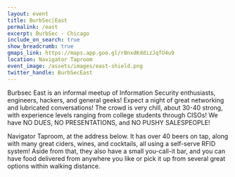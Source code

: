 ```yaml
---
layout: event
title: BurbSec|East
permalink: /east
excerpt: BurbSec - Chicago
include_on_search: true
show_breadcrumb: true
gmaps_link: https://maps.app.goo.gl/r8nxdKddizJqfU4u9
location: Navigator Taproom
event_image: /assets/images/east-shield.png
twitter_handle: BurbSecEast
---
```


Burbsec East is an informal meetup of Information Security enthusiasts,
engineers, hackers, and general geeks! Expect a night of great networking and
lubricated conversations! The crowd is very chill, about 30-40 strong, with
experience levels ranging from college students through CISOs! We have NO
DUES, NO PRESENTATIONS, and NO PUSHY SALESPEOPLE!

Navigator Taproom, at the address below. It has over 40 beers on tap, along
with many great ciders, wines, and cocktails, all using a self-serve RFID
system! Aside from that, they also have a small you-call-it bar, and you can
have food delivered from anywhere you like or pick it up from several great
options within walking distance.
